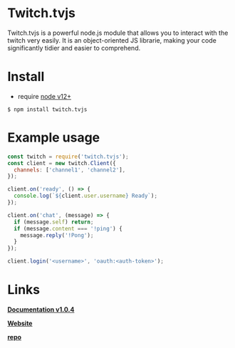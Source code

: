 # Twitch.tvjs

Twitch.tvjs is a powerful node.js module that allows you to interact with the twitch very easily. 
It is an object-oriented JS librarie, making your code significantly tidier and easier to comprehend.

# Install
* require [node v12+](https://nodejs.org/)

```
$ npm install twitch.tvjs
```

# Example usage

```js
const twitch = require('twitch.tvjs');
const client = new twitch.Client({
  channels: ['channel1', 'channel2'],
});

client.on('ready', () => {
  console.log(`${client.user.username} Ready`);
});

client.on('chat', (message) => {
  if (message.self) return;
  if (message.content === '!ping') {
    message.reply('!Pong');
  }
});

client.login('<username>', 'oauth:<auth-token>');
```

# Links

**[Documentation v1.0.4](https://test845a.gitbook.io/twitch-tvjs/)**

**[Website](https://viperlight.github.io/Twitch.tvjs.io)**

**[repo](https://github.com/viperlight/Twitch.tvjs/)**
